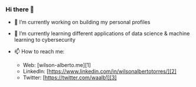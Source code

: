 ### Hi there 👋 



- 🔭 I’m currently working on building my personal profiles
- 🌱 I’m currently learning different applications of data science & machine learning to cybersecurity

- 📫 How to reach me:
  - Web: [wilson-alberto.me][1]
  - LinkedIn: [https://www.linkedin.com/in/wilsonalbertotorres/][2]
  - Twitter: [https://twitter.com/waalb1][3]

<!--
**wilsonalberto-git/wilsonalberto-git** is a ✨ _special_ ✨ repository because its `README.md` (this file) appears on your GitHub profile.

Here are some ideas to get you started:

- 🔭 I’m currently working on building my personal profiles
- 🌱 I’m currently learning different applications of data science & machine learning to cybersecurity

- 📫 How to reach me:
  - Web: [wilson-alberto.me][1]
  - LinkedIn: [https://www.linkedin.com/in/wilsonalbertotorres/][2]
  - Twitter: [https://twitter.com/waalb1][3]

- ⚡ Fun fact: ...
-->
